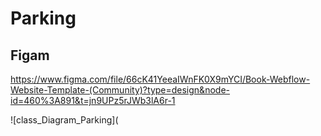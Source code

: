# Parking

## Figam
https://www.figma.com/file/66cK41YeeaIWnFK0X9mYCI/Book-Webflow-Website-Template-(Community)?type=design&node-id=460%3A891&t=jn9UPz5rJWb3lA6r-1


![class_Diagram_Parking](
